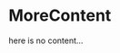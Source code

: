 # MoreContent

<!--lint disable list-item-indent-->
<!--lint disable list-item-bullet-indent-->

here is no content...
